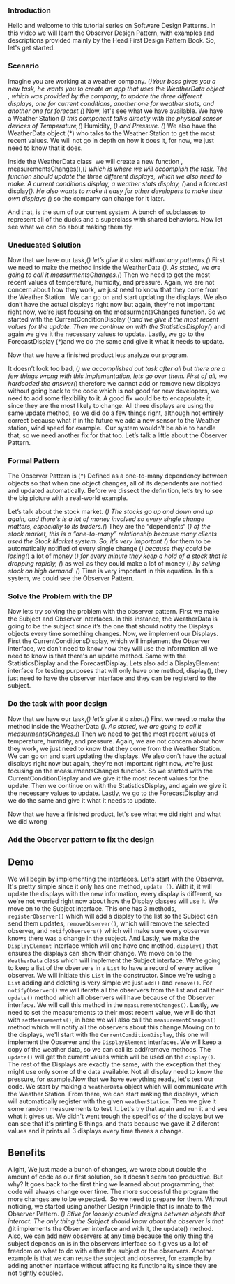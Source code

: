 ### Introduction

Hello and welcome to this tutorial series on Software Design Patterns. In this video we will learn the Observer Design Pattern, with examples and descriptions provided mainly by the Head First Design Pattern Book. So, let's get started.

### Scenario

Imagine you are working at a weather company. (*)Your boss gives you a new task, he wants you to create an app that uses the WeatherData object , which was provided by the company, to update the three different displays, one for current conditions, another one for weather stats, and another one for forecast.(*) Now, let's see what we have available. We have a Weather Station (*) this component talks directly with the physical sensor devices of Temperature,(*) Humidity, (*) and Pressure. (*) We also have the WeatherData object (*) who talks to the Weather Station to get the most recent values. We will not go in depth on how it does it, for now, we just need to know that it does.

Inside the WeatherData class  we will create a new function , measurementsChanges(),(*) which is where we will accomplish the task. The function should update the three different displays, which we also need to make. A current conditions display, a weather stats display, (*)and a forecast display(*). He also wants to make it easy for other developers to make their own displays (*) so the company can charge for it later.

And that, is the sum of our current system. A bunch of subclasses to represent all of the ducks and a superclass with shared behaviors. Now let see what we can do about making them fly.

### Uneducated Solution
Now that we have our task,(*) let’s give it a shot without any patterns.(*) First we need to make the method inside the WeatherData (*). As stated, we are going to call it measurmentsChanges.(*) Then we need to get the most recent values of temperature, humidity, and pressure. Again, we are not concern about how they work, we just need to know that they come from the Weather Station.  We can go on and start updating the displays. We also don’t have the actual displays right now but again, they're not important right now, we're just focusing on the measurmentsChanges function. So we started with the CurrentConditionDisplay (*)and we give it the most recent values for the update. Then we continue on with the StatisticsDisplay(*) and again we give it the necessary values to update. Lastly, we go to the ForecastDisplay (*)and we do the same and give it what it needs to update.

Now that we have a finished product lets analyze our program.

It doesn’t look too bad, (*) we accomplished out task after all but there are a few things wrong with this implementation, lets go over them. First of all, we hardcoded the answer(*) therefore we cannot add or remove new displays without going back to the code which is not good for new developers, we need to add some flexibility to it. A good fix would be to encapsulate it, since they are the most likely to change. All three displays are using the same update method, so we did do a few things right, although not entirely correct because what if in the future we add a new sensor to the Weather station, wind speed for example.  Our system wouldn’t be able to handle that, so we need another fix for that too. Let’s talk a little about the Observer Pattern.

### Formal Pattern

The Observer Pattern is (*) Defined as a one-to-many dependency between objects so that when one object changes, all of its dependents are notified and updated automatically. Before we dissect the definition, let’s try to see the big picture with a real-world example.

Let’s talk about the stock market. (*) The stocks go up and down and up again, and there's is a lot of money involved so every single change matters, especially to its traders.(*) They are the “dependents“ (*) of the stock market, this is a “one-to-many” relationship because many clients used the Stock Market system. So, it’s very important (*) for them to be automatically notified of every single change (*) because they could be losing(*) a lot of money (*) for every minute they keep a hold of a stock that is dropping rapidly, (*) as well as they could make a lot of money (*) by selling stock on high demand. (*) Time is very important in this equation. In this system, we could see the Observer Pattern.

### Solve the Problem with the DP

Now lets try solving the problem with the observer pattern. First we make the Subject and Observer interfaces. In this instance, the WeatherData is going to be the subject since it’s the one that should notify the Displays objects every time something changes. Now, we implement our Displays. First the CurrentConditionsDisplay, which will implement the Observer interface, we don’t need to know how they will use the information all we need to know is that there's an update method. Same with the StatisticsDisplay and the ForecastDisplay. Lets also add a DisplayElement interface for testing purposes that will only have one method, display(), they just need to have the observer interface and they can be registerd to the subject.

### Do the task with poor design

Now that we have our task,(*) let’s give it a shot.(*) First we need to make the method inside the WeatherData (*). As stated, we are going to call it measurmentsChanges.(*) Then we need to get the most recent values of temperature, humidity, and pressure. Again, we are not concern about how they work, we just need to know that they come from the Weather Station.  We can go on and start updating the displays. We also don’t have the actual displays right now but again, they're not important right now, we're just focusing on the measurmentsChanges function. So we started with the CurrentConditionDisplay and we give it the most recent values for the update. Then we continue on with the StatisticsDisplay, and again we give it the necessary values to update. Lastly, we go to the ForecastDisplay and we do the same and give it what it needs to update.

Now that we have a finished product, let's see what we did right and what we did wrong

### Add the Observer pattern to fix the design

## Demo 

We will begin by implementing the interfaces. Let's start with the Observer. It's pretty simple since it only has one method, `update ()`. With it, it will update the displays with the new information, every display is different, so we're not worried right now about how the Display classes will use it. We move on to the Subject interface. This one has 3 methods, `registerObserver()` which will add a display to the list so the Subject can send them updates, `removeObserver()`, which will remove the selected observer, and `notifyObservers()` which will make sure every observer knows there was a change in the subject. And Lastly, we make the `DisplayElement` interface which will one have one method, `display()` that ensures the displays can show their change. We move on to the `WeatherData` class which will implement the Subject interface. We're going to keep a list of the observers in a `List` to have a record of every active observer. We will initiate this `List` in the constructor. Since we're using a `List` adding and deleting is very simple we just `add()` and `remove()`. For `notifyObserver()` we will iterate all the observers from the list and call their `update()` method which all observers will have because of the Observer interface. We will call this method in the `measurementChanges()`. Lastly, we need to set the measurements to their most recent value, we will do that with `setMearuements()`, in here we will also call the `measurementChanges()` method which will notify all the observers about this change.Moving on to the displays, we'll start with the `CurrentConditionDisplay`, this one will implement the Observer and the `DisplayElement` interfaces. We will keep a copy of the weather data, so we can call its add/remove methods. The `update()` will get the current values which will be used on the `display()`. The rest of the Displays are exactly the same, with the exception that they might use only some of the data available. Not all display need to know the pressure, for example.Now that we have everything ready, let's test our code. We start by making a `WeatherData` object which will communicate with the Weather Station. From there, we can start making the displays, which will automatically register with the given `weatherStation`. Then we give it some random measurements to test it. Let's try that again and run it and see what it gives us. We didn't went trough the specifics of the displays but we can see that it's printing 6 things, and thats because we gave it 2 diferent values and it prints all 3 displays every time theres a change.

## Benefits

Alight, We just made a bunch of changes, we wrote about double the amount of code as our first solution, so it doesn’t seem too productive. But why? It goes back to the first thing we learned about programming, that code will always change over time. The more successful the program the more changes are to be expected.  So we need to prepare for them. Without noticing, we started using another Design Principle that is innate to the Observer Pattern. (*) Stive for loosely coupled designs between objects that interact. The only thing the Subject should know about the observer is that (*)it implements the Observer interface and with it, the update() method. Also, we can add new observers at any time because the only thing the subject depends on is in the observers interface so it gives us a lot of freedom on what to do with either the subject or the observers. Another example is that we can reuse the subject and observer, for example by adding another interface without affecting its functionality since they are not tightly coupled.




